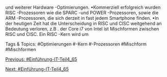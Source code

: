 und weiterer Hardware -Optimierungen. 
•Kommerziell erfolgreich wurden RISC -Prozessoren wie die SPARC -und POWER -Prozessoren, sowie die 
ARM -Prozessoren, die sich derzeit in fast jedem Smartphone finden. 
•In der heutigen Zeit hat die Unterscheidung in RISC und CISC weitgehend an Bedeutung verloren, z.B . 
der Core i7 von Intel ist Mischformen zwischen RISC und CISC. Ein RISC -Kern wird um 

   Tags & Topics:
   #Optimierungen
   #-Kern
   #-Prozessoren
   #Mischform
   #Mischformen

[Previous: #Einführung-IT-Teil4_65](Einführung-IT-Teil4_65.md)

[Next: #Einführung-IT-Teil4_65](Einführung-IT-Teil4_65.md)